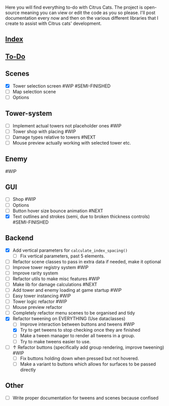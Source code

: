Here you will find everything to-do with Citrus Cats. The project is open-source meaning you can view or edit the code as you so please. I'll post documentation every now and then on the various different libraries that I create to assist with Citrus cats' development. 
## <u>Index</u>
## <u>To-Do</u>

## Scenes
- [x] Tower selection screen  #WIP #SEMI-FINISHED 
- [ ] Map selection scene
- [ ] Options

## Tower-system

- [ ] Implement actual towers not placeholder ones #WIP 
- [ ] Tower shop with placing #WIP 
- [ ] Damage types relative to towers #NEXT 
- [ ] Mouse preview actually working with selected tower etc.

## Enemy 
#WIP 

## GUI
- [ ] Shop #WIP 
- [ ] Options 
- [ ] Button hover size bounce animation #NEXT
- [x] Text outlines and strokes (semi, due to broken thickness controls) #SEMI-FINISHED

## Backend
- [x] Add vertical parameters for `calculate_index_spacing()` 
	- [ ] Fix vertical parameters, past 5 elements.
- [ ] Refactor scene classes to pass in extra data if needed, make it optional
- [ ] Improve tower registry system #WIP
- [ ] Improve rarity system 
- [ ] Refactor utils to make misc features #WIP
- [ ] Make lib for damage calculations #NEXT
- [ ] Add tower and enemy loading at game startup #WIP 
- [ ] Easy tower instancing #WIP 
- [ ] Tower logic refactor #WIP 
- [ ] Mouse preview refactor
- [ ] Completely refactor menu scenes to be organised and tidy
- [x] Refactor tweening on EVERYTHING (Use dataclasses) 
	- [ ] Improve interaction between buttons and tweens #WIP 
	- [x] Try to get tweens to stop checking once they are finished 
	- [ ] Make a tween manager to render all tweens in a group.
	- [ ] Try to make tweens easier to use.
- [ ] ↑ Refactor buttons (specifically add group rendering, improve tweening) #WIP 
	- [ ] Fix buttons holding down when pressed but not hovered.
	- [ ] Make a variant to buttons which allows for surfaces to be passed directly

## Other
- [ ] Write proper documentation for tweens and scenes because confised